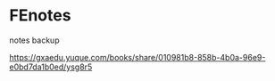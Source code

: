 # FEnotes
notes backup

https://gxaedu.yuque.com/books/share/010981b8-858b-4b0a-96e9-e0bd7da1b0ed/ysg8r5

